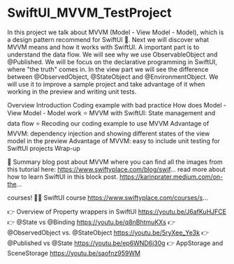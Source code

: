# SwiftUI_MVVM_TestProject

In this project we talk about MVVM (Model - View Model - Model), which is a design pattern recommend for SwiftUI 🤩. Next we will discover what MVVM means and how it works with SwiftUI. A important part is to understand the data flow. We will see why we use ObservableObject and @Published.
We will be focus on the declarative programming in SwiftUI, where "the truth" comes in. In the view part we will see the difference between @ObservedObject, @StateObject and @EnvironmentObject. 
 We will use it to improve a sample project and take advantage of it when working in the preview and writing unit tests.

Overview
 Introduction
Coding example with bad practice
How does Model - View Model - Model work ⭐️
MVVM with SwiftUI: State management and data flow ⭐️
Recoding our coding example to use MVVM
Advantage of MVVM: dependency injection and showing different states of the view model in the preview
Advantage of MVVM: easy to include unit testing for SwiftUI projects
Wrap-up

📖  Summary blog post about MVVM where you can find all the images from this tutorial here: https://www.swiftyplace.com/blog/swif...
read more about how to learn SwiftUI in this block post.
https://karinprater.medium.com/on-the...

courses! 
👨‍💻 SwiftUI course https://www.swiftyplace.com/courses/s...


👉  Overview of Property wrappers in SwiftUI https://youtu.be/J6afKuHJFCE
👉 @State vs @Binding https://youtu.be/q8nBhtmuKXs
👉 @ObservedObject vs. @StateObject https://youtu.be/5ryXee_Ye3k
👉 @Published vs @State https://youtu.be/ep6WND6j30g
👉 AppStorage and SceneStorage  https://youtu.be/saofnz959WM
